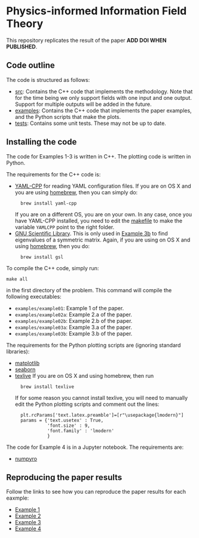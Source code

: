 # Physics-informed Information Field Theory

This repository replicates the result of the paper **ADD DOI WHEN PUBLISHED**.

## Code outline

The code is structured as follows:
+ [src](./src): Contains the C++ code that implements the methodology.
Note that for the time being we only support fields with one input and one
output. Support for multiple outputs will be added in the future.
+ [examples](./examples): Contains the C++ code that implements the paper
examples, and the Python scripts that make the plots.
+ [tests](./tests): Contains some unit tests. These may not be up to date.

## Installing the code

The code for Examples 1-3 is written in C++.
The plotting code is written in Python.

The requirements for the C++ code is:
+ [YAML-CPP](https://github.com/jbeder/yaml-cpp) for reading YAML configuration
  files. If you are on OS X and you are using
  [homebrew](https://brew.sh), then you can simply do:
  ```
    brew install yaml-cpp
  ```
  If you are on a different OS, you are on your own.
  In any case, once you have YAML-CPP installed, you need to edit the
  [makefile](./makefile) to make the variable `YAMLCPP` point to the right
  folder.
+ [GNU Scientific Library](https://www.gnu.org/software/gsl/). This is only
  used in [Example 3b](examples/example03.md) to find eigenvalues of a
  symmetric matrix. Again, if you are using on OS X and using 
  [homebrew](https://brew.sh), then you do:
  ```
    brew install gsl
  ```

To compile the C++ code, simply run:
```
make all
```
in the first directory of the problem.
This command will compile the following executables:
+ `examples/example01`: Example 1 of the paper.
+ `examples/example02a`: Example 2.a of the paper.
+ `examples/example02b`: Example 2.b of the paper.
+ `examples/example03a`: Example 3.a of the paper.
+ `examples/example03b`: Example 3.b of the paper.

The requirements for the Python plotting scripts are (ignoring standard libraries):
+ [matplotlib](https://matplotlib.org)
+ [seaborn](https://seaborn.pydata.org)
+ [texlive](https://tug.org/texlive/) If you are on OS X and using homebrew,
  then run
  ```
    brew install texlive
  ```
  If for some reason you cannot install texlive, you will need to manually edit
  the Python plotting scripts and comment out the lines:
  ```
    plt.rcParams['text.latex.preamble']=[r"\usepackage{lmodern}"]
    params = {'text.usetex' : True,
              'font.size' : 9,
              'font.family' : 'lmodern'
              }
  ```

The code for Example 4 is in a Jupyter notebook.
The requirements are:
+ [numpyro](https://num.pyro.ai/en/stable/getting_started.html)

## Reproducing the paper results

Follow the links to see how you can reproduce the paper results for each eaxmple:
+ [Example 1](./examples/example01.md)
+ [Example 2](./examples/example02.md)
+ [Example 3](./examples/example03.md)
+ [Example 4](./2D-Allen-Cahn.ipynb)
